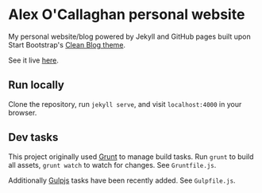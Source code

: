 Alex O'Callaghan personal website
==

My personal website/blog powered by Jekyll and GitHub pages built upon Start Bootstrap's [Clean Blog theme](https://github.com/IronSummitMedia/startbootstrap-clean-blog-jekyll).

See it live [here](http://alexocallaghan.com).

Run locally
--

Clone the repository, run `jekyll serve`, and visit `localhost:4000` in your browser.

Dev tasks
--

This project originally used [Grunt](https://github.com/gruntjs/grunt) to manage build tasks. Run `grunt` to build all assets, `grunt watch` to watch for changes. See `Gruntfile.js`.

Additionally [Gulpjs](https://github.com/gulpjs/gulp) tasks have been recently added. See `Gulpfile.js`.
